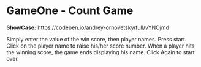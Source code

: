 # GameOne - Count Game
<strong>ShowCase:</strong> https://codepen.io/andrey-ornovetsky/full/vYNOjmd

Simply enter the value of the win score, then player names. Press start.
Click on the player name to raise his/her score number. When a player hits the winning score, the game ends displaying his name. 
Click Again to start over. 
